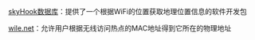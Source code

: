 [skyHook数据库](https://www.skyhookwireless.com/)：提供了一个根据WiFi的位置获取地理位置信息的软件开发包

[wile.net](https://wigle.net/)：允许用户根据无线访问热点的MAC地址得到它所在的物理地址
